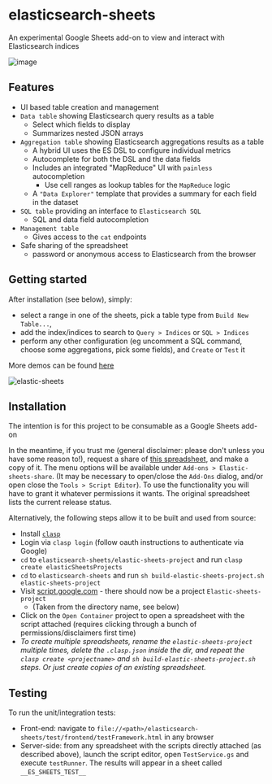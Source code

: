 # elasticsearch-sheets
An experimental Google Sheets add-on to view and interact with Elasticsearch indices

![image](https://user-images.githubusercontent.com/17573856/55036844-39af9900-4ff2-11e9-9f39-1edcf0abc3e1.png)

## Features

* UI based table creation and management
* `Data table` showing Elasticsearch query results as a table
  * Select which fields to display
  * Summarizes nested JSON arrays
* `Aggregation table` showing Elasticsearch aggregations results as a table
   * A hybrid UI uses the ES DSL to configure individual metrics
   * Autocomplete for both the DSL and the data fields
   * Includes an integrated "MapReduce" UI with `painless` autocompletion
      * Use cell ranges as lookup tables for the `MapReduce` logic
   * A `"Data Explorer"` template that provides a summary for each field in the dataset
* `SQL table` providing an interface to `Elasticsearch SQL`
   * SQL and data field autocompletion
* `Management table`
   * Gives access to the `cat` endpoints
* Safe sharing of the spreadsheet
   * password or anonymous access to Elasticsearch from the browser

## Getting started

After installation (see below), simply:
* select a range in one of the sheets, pick a table type from `Build New Table...`,
* add the index/indices to search to `Query > Indices` or `SQL > Indices`
* perform any other configuration (eg uncomment a SQL command, choose some aggregations, pick some fields), and `Create` or `Test` it

More demos can be found [here](https://github.com/Alex-At-Home/elasticsearch-sheets/blob/master/Demos.md)

![elastic-sheets](https://user-images.githubusercontent.com/17573856/55447647-8e26bb80-5592-11e9-81e9-335d59d43879.gif)

## Installation

The intention is for this project to be consumable as a Google Sheets add-on

In the meantime, if you trust me (general disclaimer: please don't unless you have some reason to!), request a share of [this spreadsheet](https://docs.google.com/spreadsheets/d/1b-6Ut21fmGHNdUWLtmJNRZkRiOBOjFNaMyYBxae4dyk/edit#gid=0), and make a copy of it.
The menu options will be available under `Add-ons > Elastic-sheets-share`.
(It may be necessary to open/close the `Add-Ons` dialog, and/or open close the `Tools > Script Editor`).
To use the functionality you will have to grant it whatever permissions it wants. The original spreadsheet lists the current release status.

Alternatively, the following steps allow it to be built and used from source:
* Install [`clasp`](https://developers.google.com/apps-script/guides/clasp)
* Login via `clasp login` (follow oauth instructions to authenticate via Google)
* `cd` to `elasticsearch-sheets/elastic-sheets-project` and run `clasp create elasticSheetsProjects`
* `cd` to `elasticsearch-sheets` and run `sh build-elastic-sheets-project.sh elastic-sheets-project`
* Visit [script.google.com](https://script.google.com) - there should now be a project `Elastic-sheets-project`
   * (Taken from the directory name, see below)
* Click on the `Open Container` project to open a spreadsheet with the script attached (requires clicking through a bunch of permissions/disclaimers first time)
* _To create multiple spreadsheets, rename the `elastic-sheets-project` multiple times, delete the `.clasp.json` inside the dir, and repeat the `clasp create <projectname>` and `sh build-elastic-sheets-project.sh` steps. Or just create copies of an existing spreadsheet._

## Testing

To run the unit/integration tests:
* Front-end: navigate to `file://<path>/elasticsearch-sheets/test/frontend/testFramework.html`
  in any browser
* Server-side: from any spreadsheet with the scripts directly attached (as described above),
  launch the script editor, open `TestService.gs` and execute `testRunner`.
  The results will appear in a sheet called `__ES_SHEETS_TEST__`
